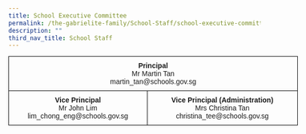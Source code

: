 ```yaml
---
title: School Executive Committee
permalink: /the-gabrielite-family/School-Staff/school-executive-committee/
description: ""
third_nav_title: School Staff
---
```

<style type="text/css">
.tg  {border-collapse:collapse;border-spacing:0;margin:0px auto;}
.tg td{border-color:black;border-style:solid;border-width:1px;font-family:Arial, sans-serif;font-size:14px;
  overflow:hidden;padding:10px 5px;word-break:normal;}
.tg th{border-color:black;border-style:solid;border-width:1px;font-family:Arial, sans-serif;font-size:14px;
  font-weight:normal;overflow:hidden;padding:10px 5px;word-break:normal;}
.tg .tg-baqh{text-align:center;vertical-align:top}
</style>
<table class="tg" style="undefined;table-layout: fixed; width: 578px">
<colgroup>
<col style="width: 277px">
<col style="width: 301px">
</colgroup>
<tbody>
  <tr>
    <td class="tg-baqh" colspan="2"><span style="font-weight:bold">Principal</span><br>Mr Martin Tan<br>martin_tan@schools.gov.sg</td>
  </tr>
  <tr>
    <td class="tg-baqh"><span style="font-weight:bold">Vice Principal</span><br>Mr John Lim<br>lim_chong_eng@schools.gov.sg</td>
    <td class="tg-baqh"><span style="font-weight:bold">Vice Principal (Administration)</span><br><span style="font-weight:400;font-style:normal">Mrs Christina Tan</span><br><span style="font-weight:400;font-style:normal">christina_tee@schools.gov.sg</span></td>
  </tr>
</tbody>
</table>